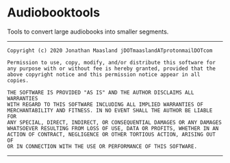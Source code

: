 # Audiobooktools

Tools to convert large audiobooks into smaller segments.

---
    Copyright (c) 2020 Jonathan Maasland jDOTmaaslandATprotonmailDOTcom
    
    Permission to use, copy, modify, and/or distribute this software for
    any purpose with or without fee is hereby granted, provided that the
    above copyright notice and this permission notice appear in all copies.
    
    THE SOFTWARE IS PROVIDED "AS IS" AND THE AUTHOR DISCLAIMS ALL WARRANTIES
    WITH REGARD TO THIS SOFTWARE INCLUDING ALL IMPLIED WARRANTIES OF
    MERCHANTABILITY AND FITNESS. IN NO EVENT SHALL THE AUTHOR BE LIABLE FOR
    ANY SPECIAL, DIRECT, INDIRECT, OR CONSEQUENTIAL DAMAGES OR ANY DAMAGES
    WHATSOEVER RESULTING FROM LOSS OF USE, DATA OR PROFITS, WHETHER IN AN
    ACTION OF CONTRACT, NEGLIGENCE OR OTHER TORTIOUS ACTION, ARISING OUT OF
    OR IN CONNECTION WITH THE USE OR PERFORMANCE OF THIS SOFTWARE.
---
